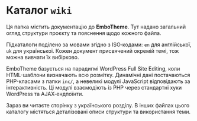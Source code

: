# Каталог `wiki`

Ця папка містить документацію до **EmboTheme**. Тут надано загальний огляд структури проєкту та пояснення щодо кожного файла.

Підкаталоги поділено за мовами згідно з ISO‑кодами: `en` для англійської, `uk` для української. Кожен документ присвячений окремій темі, тож можна вивчати їх вибірково.

EmboTheme базується на парадигмі WordPress Full Site Editing, коли HTML-шаблони визначають всю розмітку. Динамічні дані постачаються PHP-класами з папки `inc/`, а невеликі модулі JavaScript відповідають за інтерактивність. Ці модулі взаємодіють із PHP через стандартні хуки WordPress та AJAX‑ендпоїнти.

Зараз ви читаєте сторінку з українського розділу. В інших файлах цього каталогу містяться деталізовані описи структури та використання теми.